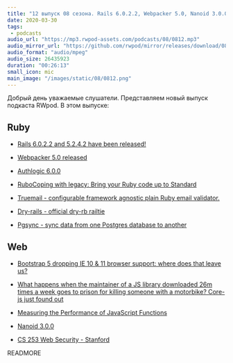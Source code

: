 ```yaml
---
title: "12 выпуск 08 сезона. Rails 6.0.2.2, Webpacker 5.0, Nanoid 3.0.0, Truemail, Pgsync, CS 253 Web Security и прочее"
date: 2020-03-30
tags:
 - podcasts
audio_url: "https://mp3.rwpod-assets.com/podcasts/08/0812.mp3"
audio_mirror_url: "https://github.com/rwpod/mirror/releases/download/08.12/0812.mp3"
audio_format: "audio/mpeg"
audio_size: 26435923
duration: "00:26:13"
small_icon: mic
main_image: "/images/static/08/0812.png"
---
```


Добрый день уважаемые слушатели. Представляем новый выпуск подкаста RWpod. В этом выпуске:

## Ruby

 - [Rails 6.0.2.2 and 5.2.4.2 have been released!](https://weblog.rubyonrails.org/2020/3/19/Rails-6-0-2-2-and-5-2-4-2-has-been-released/)
 - [Webpacker 5.0 released](https://prathamesh.tech/2020/03/25/webpacker-5-0-released/)
 - [Authlogic 6.0.0](https://github.com/binarylogic/authlogic/releases/tag/v6.0.0)


 - [RuboCoping with legacy: Bring your Ruby code up to Standard](https://evilmartians.com/chronicles/rubocoping-with-legacy-bring-your-ruby-code-up-to-standard)
 - [Truemail - configurable framework agnostic plain Ruby email validator.](https://github.com/rubygarage/truemail)
 - [Dry-rails - official dry-rb railtie](https://github.com/dry-rb/dry-rails)
 - [Pgsync - sync data from one Postgres database to another](https://github.com/ankane/pgsync)

## Web

 - [Bootstrap 5 dropping IE 10 & 11 browser support: where does that leave us?](https://dev.to/themesberg/bootstrap-5-dropping-ie-10-11-browser-support-where-does-that-leave-us-1b4a)
 - [What happens when the maintainer of a JS library downloaded 26m times a week goes to prison for killing someone with a motorbike? Core-js just found out](https://www.theregister.co.uk/2020/03/26/corejs_maintainer_jailed_code_release/)
 - [Measuring the Performance of JavaScript Functions](https://felixgerschau.com/measuring-the-performance-of-java-script-functions)


 - [Nanoid 3.0.0](https://github.com/ai/nanoid/releases/tag/3.0.0)
 - [CS 253 Web Security - Stanford](https://web.stanford.edu/class/cs253/)


READMORE
